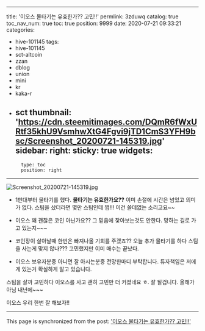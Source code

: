 
---
title: '이오스 물타기는 유효한가??  고민!!'
permlink: 3zduwq
catalog: true
toc_nav_num: true
toc: true
position: 9999
date: 2020-07-21 09:33:21
categories:
- hive-101145
tags:
- hive-101145
- sct-altcoin
- zzan
- dblog
- union
- mini
- kr
- kaka-r
- sct
thumbnail: 'https://cdn.steemitimages.com/DQmR6fWxURtf35khU9VsmhwXtG4Fgvi9jTD1CmS3YFH9bsc/Screenshot_20200721-145319.jpg'
sidebar:
    right:
        sticky: true
widgets:
    -
        type: toc
        position: right
---


![Screenshot_20200721-145319.jpg](https://cdn.steemitimages.com/DQmR6fWxURtf35khU9VsmhwXtG4Fgvi9jTD1CmS3YFH9bsc/Screenshot_20200721-145319.jpg)

- 1만대부터 물타기를 했다.
**물타기는 유효한가요??**
이미 손절에 시간은 넘었고 의미가 없다.
스팀을 샀더라면 몇만 스팀인데 쩝!!!
이건 쓸데없는 소리고요~~

- 이오스 꽤 괜찮은 코인 아닌가요??
그 믿음에 찿아보는것도 안한다.
망하는 길로 가고 있는지~~~

- 코인장이 살아날때 한번은 빠져나올
기회를 주겠죠?? 오늘 추가 물타기를 하다
스팀을 사는게 맞지 않나??? 고민했지만
이미 매수는 끝났다. 

- 이오스 보유자분중 아니면 잘 아시는분중
전망한마디 부탁합니다. 튜자책임은 저에게 있는거
확실하게 알고 있습니다.

스팀을 살까 고민하다 이오스를 사고 괜히
고민만 더 커졌네요 ㅎ.
잘 될겁니다. 올해가 아님 내년에~~~

이오스 우리 한번 잘 해보자!!

- - -

This page is synchronized from the post: ['이오스 물타기는 유효한가??  고민!!'](https://steemit.com/@successgr/3zduwq)
